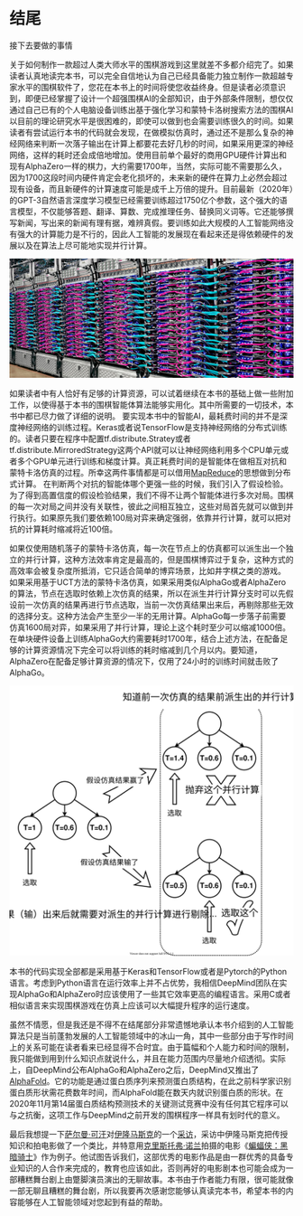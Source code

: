# 结尾





接下去要做的事情 

关于如何制作一款超过人类大师水平的围棋游戏到这里就差不多都介绍完了。如果读者认真地读完本书，可以完全自信地认为自己已经具备能力独立制作一款超越专家水平的围棋软件了，您花在本书上的时间将使您收益终身。但是读者必须意识到，即便已经掌握了设计一个超强围棋AI的全部知识，由于外部条件限制，想仅仅通过自己已有的个人电脑设备训练出基于强化学习和蒙特卡洛树搜索方法的围棋AI以目前的理论研究水平是很困难的，即使可以做到也会需要训练很久的时间。如果读者有尝试运行本书的代码就会发现，在做模拟仿真时，通过还不是那么复杂的神经网络来判断一次落子输出在计算上都要花去好几秒的时间，如果采用更深的神经网络，这样的耗时还会成倍地增加。使用目前单个最好的商用GPU硬件计算出和现有AlphaZero一样的棋力，大约需要1700年，当然，实际可能不需要那么久，因为1700这段时间内硬件肯定会老化损坏的，未来新的硬件在算力上必然会超过现有设备，而且新硬件的计算速度可能是成千上万倍的提升。目前最新（2020年）的GPT-3自然语言深度学习模型已经需要训练超过1750亿个参数，这个强大的语言模型，不仅能够答题、翻译、算数、完成推理任务、替换同义词等。它还能够撰写新闻，写出来的新闻有理有据，难辨真假。要训练如此大规模的人工智能网络没有强大的计算能力是不行的，因此人工智能的发展现在看起来还是得依赖硬件的发展以及在算法上尽可能地实现并行计算。

![](.gitbook/assets/gpu-huo-tpu-cu-.png)

如果读者中有人恰好有足够的计算资源，可以试着继续在本书的基础上做一些附加工作，以使得基于本书的围棋智能体算法能够实用化。其中所需要的一切技术，本书中都已尽力做了详细的说明。 要实现本书中的智能AI，最耗费时间的并不是深度神经网络的训练过程。Keras或者说TensorFlow是支持神经网络的分布式训练的。读者只要在程序中配置tf.distribute.Stratey或者tf.distribute.MirroredStrategy这两个API就可以让神经网络利用多个CPU单元或者多个GPU单元进行训练和梯度计算。真正耗费时间的是智能体在做相互对抗和蒙特卡洛仿真的过程。所幸这两件事情都是可以借用[MapReduce](https://baike.baidu.com/item/MapReduce/133425)的思想做到分布式计算。 在判断两个对抗的智能体哪个更强一些的时候，我们引入了假设检验。为了得到高置信度的假设检验结果，我们不得不让两个智能体进行多次对局。围棋的每一次对局之间并没有关联性，彼此之间相互独立，这些对局首先就可以做到并行执行。如果原先我们要依赖100局对弈来确定强弱，依靠并行计算，就可以把对抗的计算耗时缩减将近100倍。 

如果仅使用随机落子的蒙特卡洛仿真，每一次在节点上的仿真都可以派生出一个独立的并行计算，这种方法效率肯定是最高的，但是围棋博弈过于复杂，这种方式的高效率会被复杂度所抵消，它只适合简单的博弈场景，比如井字棋之类的游戏。 如果采用基于UCT方法的蒙特卡洛仿真，如果采用类似AlphaGo或者AlphaZero的算法，节点在选取时依赖上次仿真的结果，所以在派生并行计算分支时可以先假设前一次仿真的结果再进行节点选取，当前一次仿真结果出来后，再剔除那些无效的选择分支。这种方法会产生至少一半的无用计算。AlphaGo每一步落子前需要仿真1600局对弈，如果采用了并行计算，理论上这个耗时至少可以缩减1000倍。在单块硬件设备上训练AlphaGo大约需要耗时1700年，结合上述方法，在配备足够的计算资源情况下完全可以将训练的耗时缩减到几个月以内。要知道，AlphaZero在配备足够计算资源的情况下，仅用了24小时的训练时间就击败了AlphaGo。

![](.gitbook/assets/treep.svg)

本书的代码实现全部都是采用基于Keras和TensorFlow或者是Pytorch的Python语言。考虑到Python语言在运行效率上并不占优势，我相信DeepMind团队在实现AlphaGo和AlphaZero时应该使用了一些其它效率更高的编程语言。采用C或者相似语言来实现围棋游戏在仿真上应该可以大幅提升程序的运行速度。 

虽然不情愿，但是我还是不得不在结尾部分非常遗憾地承认本书介绍到的人工智能算法只是当前蓬勃发展的人工智能领域中的冰山一角，其中一些部分由于写作时间上的关系可能在读者看来已经显得不合时宜。由于篇幅和个人能力和时间的限制，我只能做到用到什么知识点就说什么，并且在能力范围内尽量地介绍透彻。实际上，自DeepMind公布AlphaGo和AlphaZero之后，DeepMind又推出了[AlphaFold](https://www.jiqizhixin.com/graph/technologies/c91750dd-3ddd-49bf-8f95-7ab4bc48a526)。它的功能是通过蛋白质序列来预测蛋白质结构，在此之前科学家识别蛋白质形状需花费数年时间，而AlphaFold能在数天内就识别蛋白质的形状。在2020年11月第14届蛋白质结构预测技术的关键测试竞赛中没有任何其它程序可以与之抗衡，这项工作与DeepMind之前开发的围棋程序一样具有划时代的意义。

最后我想提一下[萨尔曼·可汗](https://baike.baidu.com/item/%E8%90%A8%E5%B0%94%E6%9B%BC%C2%B7%E5%8F%AF%E6%B1%97/12713394)对[伊隆马斯克](https://baike.baidu.com/item/%E5%9F%83%E9%9A%86%C2%B7%E9%A9%AC%E6%96%AF%E5%85%8B/3776526)的一个[采访](https://www.khanacademy.org/college-careers-more/entrepreneurship2/interviews-entrepreneurs/copy-of-khan-academy-living-room-chats/v/elon-musk)，采访中伊隆马斯克把传授知识和拍电影做了一个类比，并特意用[克里斯托弗·诺兰](https://baike.baidu.com/item/%E5%85%8B%E9%87%8C%E6%96%AF%E6%89%98%E5%BC%97%C2%B7%E8%AF%BA%E5%85%B0)拍摄的电影《[蝙蝠侠：黑暗骑士](https://baike.baidu.com/item/%E8%9D%99%E8%9D%A0%E4%BE%A0%EF%BC%9A%E9%BB%91%E6%9A%97%E9%AA%91%E5%A3%AB/2959564)》作为例子。他试图告诉我们，这部优秀的电影作品是由一群优秀的具备专业知识的人合作来完成的，教育也应该如此，否则再好的电影剧本也可能会成为一部糟糕舞台剧上由蹩脚演员演出的无聊故事。本书由于作者能力有限，很可能就像一部无聊且糟糕的舞台剧，所以我要再次感谢您能够认真读完本书，希望本书的内容能够在人工智能领域对您起到有益的帮助。



